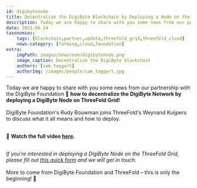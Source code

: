 ```yaml
---
id: digibytenode
title: Decentralize the DigiByte Blockchain by Deploying a Node on the ThreeFold Grid
description: Today we are happy to share with you some news from our partnership with the DigiByte Foundation!
date: 2021-06-24
taxonomies:
    tags: [blockchain,partner,update,threefold_grid,threefold_cloud]
    news-category: [farming,cloud,foundation]
extra:
    imgPath: images/newsroom/digibytenode.png
    image_caption: Decentralize the DigiByte blockchain
    authors: [sam_taggart]
    authorImg: /images/people/sam_taggart.jpg
---
```


Today we are happy to share with you some news from our partnership with the DigiByte Foundation 🤝 **how to decentralize the DigiByte Network by deploying a DigiByte Node on ThreeFold Grid!**
<br/>
<br/>
DigiByte Foundation's Rudy Bouwman joins ThreeFold's Weynand Kuijpers to discuss what it all means and how to deploy.
<br/>
<br/>

👀 **Watch the full video [here](https://youtu.be/fBEwlfcyxgA).**
<br/>
<br/>

*If you're interested in deploying a DigiByte Node on the ThreeFold Grid, please fill out [this quick form](https://forms.gle/NHDNkZppTzwRorz77) and we will get in touch.*
<br/>
<br/>
More to come from DigiByte Foundation and ThreeFold – this is only the beginning! 🌅
